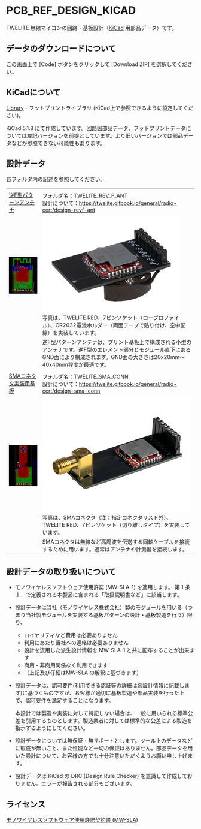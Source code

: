 # PCB_REF_DESIGN_KICAD
TWELITE 無線マイコンの回路・基板設計（[KiCad](https://kicad.org/) 用部品データ）です。



## データのダウンロードについて

この画面上で [Code] ボタンをクリックして [Download ZIP] を選択してください。



## KiCadについて

[Library](./Library) - フットプリントライブラリ (KiCad上で参照できるように設定してください)。

KiCad 5.1.8 にて作成しています。回路図部品データ、フットプリントデータについては左記バージョンを前提としています。より旧いバージョンでは部品データなどが参照できない可能性もあります。



## 設計データ

各フォルダ内の記述を参照してください。

|                                            |                                                              |
| ------------------------------------------ | ------------------------------------------------------------ |
|                                            |                                                              |
| [逆F型パターンアンテナ](TWELITE_REV_F_ANT) | フォルダ名：TWELITE_REV_F_ANT<br />設計について：https://twelite.gitbook.io/general/radio-cert/design-revf-ant |
| ![](TWELITE_REV_F_ANT/img_kicad.png)       | ![](TWELITE_REV_F_ANT/img_mod.png)<br />写真は、TWELITE RED、7ピンソケット（ロープロファイル）、CR2032電池ホルダー（両面テープで貼り付け、空中配線）を実装しています。 |
|                                            | 逆F型パターンアンテナは、プリント基板上で構成される小型のアンテナです。逆F型のエレメント部分とモジュール直下にあるGND面により構成されます。GND面の大きさは20x20mm～40x40mm程度が最適です。 |
|                                            |                                                              |
| [SMAコネクタ実装用基板](TWELITE_SMA_CONN)  | フォルダ名：TWELITE_SMA_CONN<br />設計について：https://twelite.gitbook.io/general/radio-cert/design-sma-conn |
| ![](TWELITE_SMA_CONN/img_kicad.png)        | ![](TWELITE_SMA_CONN/img_mod.png)<br />写真は、SMAコネクタ（注：指定コネクタリスト外）、TWELITE RED、7ピンソケット（切り離しタイプ）を実装しています。 |
|                                            | SMAコネクタは無線など高周波を伝送する同軸ケーブルを接続するために用います。通常はアンテナや計測器を接続します。 |



## 設計データの取り扱いについて

 - モノワイヤレスソフトウェア使用許諾 (MW-SLA-1) を適用します。
   第１条１．で定義される本製品に含まれる「取扱説明書など」に該当します。

 - 設計データは当社（モノワイヤレス株式会社）製のモジュールを用いる（つまり当社製モジュールを実装する基板パターンの設計・基板製造を行う）限り、

   - ロイヤリティなど費用は必要ありません
   - 利用にあたり当社への連絡は必要ありません
   - 設計を流用した派生設計情報を MW-SLA-1 と共に配布することが出来ます
   - 商用・非商用関係なく利用できます
   - （上記及び仔細はMW-SLA の解釈に基づきます）

 - 設計データは、認可要件(利用できる認証等の詳細は各設計情報に記載します)に基づくものですが、お客様が適切に基板製造や部品実装を行った上で、認可要件を満足することになります。

   本設計では製造や実装に対して特記しない場合は、一般に用いられる標準公差を引用するものとします。製造業者に対しては標準的な公差による製造を指示するようにしてください。
   
- 設計データについては無保証・無サポートとします。ツール上のデータなどに瑕疵が無いこと、また性能など一切の保証はありません。部品データを用いた設計について、お客様の方でも十分注意いただくようお願い申し上げます。

- 設計データは KiCad の DRC (Design Rule Checker) を意識して作成しておりません。エラーが報告される部分もございます。



## ライセンス

[モノワイヤレスソフトウェア使用許諾契約書 (MW-SLA)](License)


